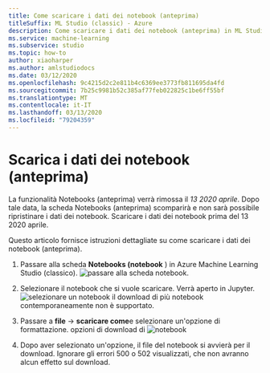 ```yaml
---
title: Come scaricare i dati dei notebook (anteprima)
titleSuffix: ML Studio (classic) - Azure
description: Come scaricare i dati dei notebook (anteprima) in ML Studio (versione classica).
ms.service: machine-learning
ms.subservice: studio
ms.topic: how-to
author: xiaoharper
ms.author: amlstudiodocs
ms.date: 03/12/2020
ms.openlocfilehash: 9c4215d2c2e811b4c6369ee3773fb811695da4fd
ms.sourcegitcommit: 7b25c9981b52c385af77feb022825c1be6ff55bf
ms.translationtype: MT
ms.contentlocale: it-IT
ms.lasthandoff: 03/13/2020
ms.locfileid: "79204359"
---
```

# <a name="download-notebookspreview-data"></a>Scarica i dati dei notebook (anteprima)

La funzionalità Notebooks (anteprima) verrà rimossa il *13 2020 aprile*. Dopo tale data, la scheda Notebooks (anteprima) scomparirà e non sarà possibile ripristinare i dati dei notebook. Scaricare i dati dei notebook prima del 13 2020 aprile.

Questo articolo fornisce istruzioni dettagliate su come scaricare i dati dei notebook (anteprima).

1. Passare alla scheda **Notebooks (notebook** ) in Azure Machine Learning Studio (classico).
    ![passare alla scheda notebook.](./media/download-notebooks/notebooks-list.png)

1. Selezionare il notebook che si vuole scaricare. Verrà aperto in Jupyter.
    ![selezionare un notebook](./media/download-notebooks/select-notebook.png) il download di più notebook contemporaneamente non è supportato.

1. Passare a **file** -> **scaricare come**e selezionare un'opzione di formattazione.
    opzioni di download di ![notebook](./media/download-notebooks/download-options.PNG)

1. Dopo aver selezionato un'opzione, il file del notebook si avvierà per il download. Ignorare gli errori 500 o 502 visualizzati, che non avranno alcun effetto sul download.
